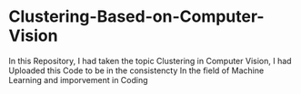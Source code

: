 # Clustering-Based-on-Computer-Vision
<p> In this Repository, I had taken the topic Clustering in Computer Vision, I had Uploaded this Code to be in the consistencty In the field of Machine Learning and imporvement in Coding</p>
